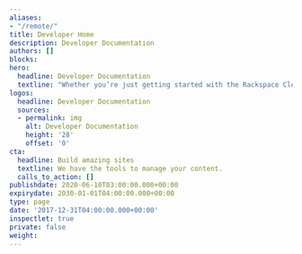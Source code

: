 ```yaml
---
aliases:
- "/remote/"
title: Developer Home
description: Developer Documentation
authors: []
blocks:
hero:
  headline: Developer Documentation
  textline: "Whether you’re just getting started with the Rackspace Cloud or looking for reference on a product you’ve been using for a while, we’ve got the right documentation to get you on your way"
logos:
  headline: Developer Documentation
  sources:
  - permalink: img
    alt: Developer Documentation
    height: '28'
    offset: '0'
cta:
  headline: Build amazing sites
  textline: We have the tools to manage your content.
  calls_to_action: []
publishdate: 2020-06-10T03:00:00.000+00:00
expirydate: 2030-01-01T04:00:00.000+00:00
type: page
date: '2017-12-31T04:00:00.000+00:00'
inspectlet: true
private: false
weight:
---
```

